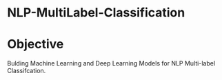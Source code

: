 # NLP-MultiLabel-Classification

# Objective

Bulding Machine Learning and Deep Learning Models for NLP Multi-label Classifcation.
